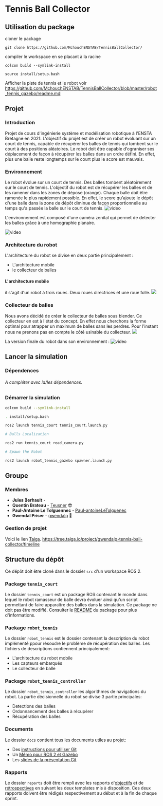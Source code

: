 # Tennis Ball Collector

## Utilisation du package
cloner le package
```shell
git clone https://github.com/MchouchENSTAB/TennisBallCollector/
```

compiler le workspace en se placant à la racine
```shell
colcon build --symlink-install
```
```shell
source install/setup.bash
```

Afficher la piste de tennis et le robot
voir https://github.com/MchouchENSTAB/TennisBallCollector/blob/master/robot_tennis_gazebo/readme.md


## Projet 

### Introduction

Projet de cours d'ingénierie système et modélisation robotique à l'ENSTA Bretagne en 2021.
L'objectif du projet est de créer un robot évoluant sur un court de tennis, capable de récupérer les balles de tennis qui tombent sur le court à des positions aléatoires.
Le robot doit être capable d'ograniser ses déplacement de façon à récupérer les balles dans un ordre défini.
En effet, plus une balle reste longtemps sur le court plus le score est mauvais.

### Environnement 
Le robot évolue sur un court de tennis. Des balles tombent aléatoirement sur le court de tennis. 
L'objectif du robot est de récupérer les balles et de les ramener dans les zones de dépose (orange).
Chaque balle doit être ramenée le plus rapidement possible.
En effet, le score qu'ajoute le dépôt d'une balle dans la zone de dépôt diminue de façon proportionnelle au temps qu'a passée la balle sur le court de tennis.
![video](https://github.com/MchouchENSTAB/TennisBallCollector/blob/master/docs/gifs/court.gif)


L'environnement est composé d'une caméra zenital qui permet de detecter les balles grâce à une homographie planaire.

![video](https://github.com/MchouchENSTAB/TennisBallCollector/blob/master/docs/gifs/ball.gif)

### Architecture du robot
L'architecture du robot se divise en deux partie principalement :
* L'architecture mobile 
* le collecteur de balles
  
#### L'architecture mobile 
il s'agit d'un robot à trois roues.
Deux roues directrices et une roue folle.
![](./docs/img/robot.png)

### Collecteur de balles
Nous avons décidé de créer le collecteur de balles sous blender.
Ce collecteur en est à l'état du concept. En effet nous cherchons la forme optimal pour atrapper un maximum de balles sans les perdres.
Pour l'instant nous ne prenons pas en compte le côté usinable du collecteur.
![](./docs/img/pince.png)

La version finale du robot dans son environnement :
![video](https://github.com/MchouchENSTAB/TennisBallCollector/blob/master/docs/gifs/robot.gif)



## Lancer la simulation

### Dépendences

###### A compléter avec la/les dépendences.


### Démarrer la simulation

```bash
colcon build --symlink-install

. install/setup.bash

ros2 launch tennis_court tennis_court.launch.py

# Balls Localization 

ros2 run tennis_court read_camera.py

# Spawn the Robot

ros2 launch robot_tennis_gazebo spawner.launch.py

```


## Groupe

### Membres

* **Jules Berhault** - 
* **Quentin Brateau** -  [Teusner](https://github.com/Teusner) :sunglasses:
* **Paul-Antoine Le Tolguennec** - [Paul-antoineLeTolguenec](https://github.com/Paul-antoineLeTolguenec)
* **Gwendal Priser** - [gwendalp](https://github.com/gwendalp) :ocean:

### Gestion de projet

Voici le lien [Taiga](https://tree.taiga.io/project/gwendalp-tennis-ball-collector/timeline).
https://tree.taiga.io/project/gwendalp-tennis-ball-collector/timeline


## Structure du dépôt

Ce dépôt doit être cloné dans le dossier `src` d'un workspace ROS 2.

### Package `tennis_court`

Le dossier `tennis_court` est un package ROS contenant le monde dans lequel le robot ramasseur de balle devra évoluer ainsi qu'un script permettant de faire apparaître des balles dans la simulation.
Ce package ne doit pas être modifié.
Consulter le [README](tennis_court/README.md) du package pour plus d'informations.

### Package `robot_tennis`

Le dossier `robot_tennis` est le dossier contenant la description du robot implémenté ppour résoudre le problème de récupération des balles.
Les fichiers de descriptions contiennent principalement:
* L'architecture du robot mobile 
* Les capteurs embarqués
* Le collecteur de balle

### Package `robot_tennis_controller`

Le dossier `robot_tennis_controller` les algorithmes de navigations du robot.
La partie décisionnelle du robot se divise 3 partie principales:
* Detections des balles
* Ordonnancement des balles à récupérer
* Récupération des balles 



### Documents

Le dossier `docs` contient tous les documents utiles au projet:
- Des [instructions pour utiliser Git](docs/GitWorkflow.md)
- Un [Mémo pour ROS 2 et Gazebo](docs/Memo_ROS2.pdf)
- Les [slides de la présentation Git](docs/GitPresentation.pdf)


### Rapports

Le dossier `reports` doit être rempli avec les rapports d'[objectifs](../reports/GoalsTemplate.md) et de [rétrospectives](../reports/DebriefTemplate.md) en suivant les deux templates mis à disposition. Ces deux rapports doivent être rédigés respectivement au début et à la fin de chaque sprint.
